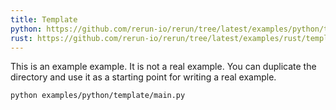 ```yaml
---
title: Template
python: https://github.com/rerun-io/rerun/tree/latest/examples/python/template/main.py
rust: https://github.com/rerun-io/rerun/tree/latest/examples/rust/template/src/main.rs
---
```


<!-- Place a screenshot here -->

This is an example example. It is not a real example. You can duplicate the directory and use it as a starting point for writing a real example.

```bash
python examples/python/template/main.py
```
